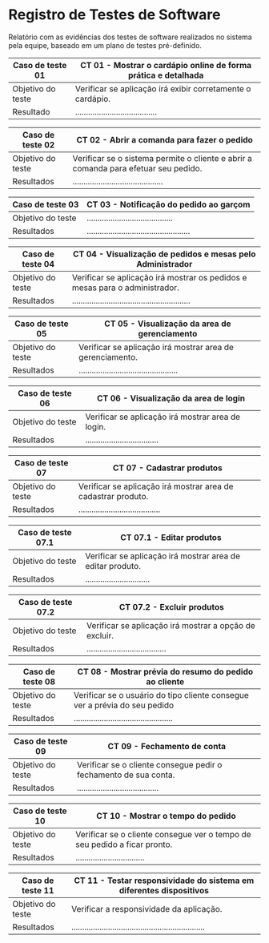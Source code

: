 # Registro de Testes de Software

Relatório com as evidências dos testes de software realizados no sistema pela equipe, baseado em um plano de testes pré-definido.

|Caso de teste 01  | CT 01 - Mostrar o cardápio online de forma prática e detalhada|
|-------|-------------------------
|Objetivo do teste| Verificar se aplicação irá exibir corretamente o cardápio.|
|Resultado | 	......................................|


|Caso de teste 02 | CT 02 - Abrir a comanda para fazer o pedido |
|-------|-------------------------
|Objetivo do teste|  Verificar se o sistema permite o cliente e abrir a comanda para efetuar seu pedido. |
|Resultados| ..........................................|

|Caso de teste 03  | CT 03 - Notificação do pedido ao garçom |
|-------|-------------------------|
|Objetivo do teste|........................................|
|Resultados| ................................................ |


|Caso de teste 04  | CT 04 - Visualização de pedidos e mesas pelo Administrador |
|-------|-------------------------
|Objetivo do teste| Verificar se aplicação irá mostrar os pedidos e mesas para o administrador.  |
|Resultados| .......................................................|

|Caso de teste 05  | CT 05 - Visualização da area de gerenciamento |
|-------|-------------------------
|Objetivo do teste| Verificar se aplicação irá mostrar area de gerenciamento.  |
|Resultados|  ..............................................|

|Caso de teste 06  | CT 06 - Visualização da area de login |
|-------|-------------------------
|Objetivo do teste| Verificar se aplicação irá mostrar area de login.  |
|Resultados|.................................. |

|Caso de teste 07 | CT 07 - Cadastrar produtos |
|-------|-------------------------
|Objetivo do teste| Verificar se aplicação irá mostrar area de cadastrar produto.  |
|Resultados|  ......................................|

|Caso de teste 07.1  | CT 07.1 - Editar produtos |
|-------|-------------------------
|Objetivo do teste| Verificar se aplicação irá mostrar area de editar produto.  |
|Resultados| .............................. |

|Caso de teste 07.2  | CT 07.2 -  Excluir produtos |
|-------|-------------------------
|Objetivo do teste| Verificar se aplicação irá mostrar a opção de excluir.  |
|Resultados| ..................................... |

|Caso de teste 08 | CT 08 - Mostrar prévia do resumo do pedido ao cliente |
|-------|-------------------------
|Objetivo do teste| Verificar se o usuário do tipo cliente consegue ver a prévia do seu pedido|
|Resultados| .............................................. |

|Caso de teste 09  | CT 09 - Fechamento de conta |
|-------|-------------------------
|Objetivo do teste| Verificar se o cliente consegue pedir o fechamento de sua conta.|
|Resultados| ...................................... |

|Caso de teste 10 | CT 10 - Mostrar o tempo do pedido |
|-------|-------------------------
|Objetivo do teste| Verificar se o cliente consegue ver o tempo de seu pedido a ficar pronto.|
|Resultados| ................................ |

|Caso de teste 11 | CT 11 - Testar responsividade do sistema em diferentes dispositivos |
|-------|-------------------------
|Objetivo do teste| Verificar a responsividade da aplicação. |
|Resultados| .............................................................. |



